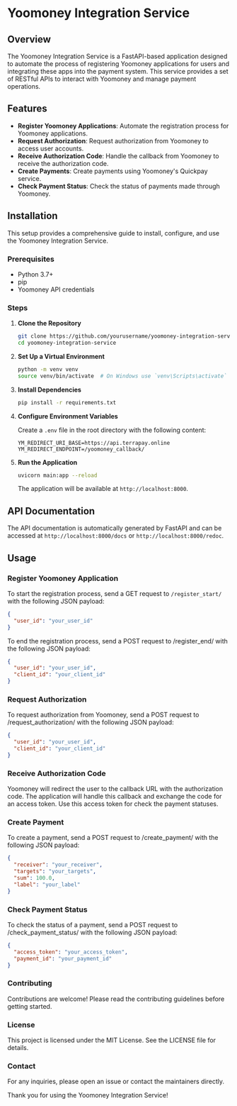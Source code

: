 # Yoomoney Integration Service

## Overview

The Yoomoney Integration Service is a FastAPI-based application designed to automate the process of registering Yoomoney applications for users and integrating these apps into the payment system. This service provides a set of RESTful APIs to interact with Yoomoney and manage payment operations.

## Features

- **Register Yoomoney Applications**: Automate the registration process for Yoomoney applications.
- **Request Authorization**: Request authorization from Yoomoney to access user accounts.
- **Receive Authorization Code**: Handle the callback from Yoomoney to receive the authorization code.
- **Create Payments**: Create payments using Yoomoney's Quickpay service.
- **Check Payment Status**: Check the status of payments made through Yoomoney.

## Installation

This setup provides a comprehensive guide to install, configure, and use the Yoomoney Integration Service.

### Prerequisites

- Python 3.7+
- pip
- Yoomoney API credentials

### Steps

1. **Clone the Repository**

    ```bash
    git clone https://github.com/yourusername/yoomoney-integration-service.git
    cd yoomoney-integration-service
    ```

2. **Set Up a Virtual Environment**

    ```bash
    python -m venv venv
    source venv/bin/activate  # On Windows use `venv\Scripts\activate`
    ```

3. **Install Dependencies**

    ```bash
    pip install -r requirements.txt
    ```

4. **Configure Environment Variables**

    Create a `.env` file in the root directory with the following content:

    ```env
    YM_REDIRECT_URI_BASE=https://api.terrapay.online
    YM_REDIRECT_ENDPOINT=/yoomoney_callback/
    ```

5. **Run the Application**

    ```bash
    uvicorn main:app --reload
    ```

    The application will be available at `http://localhost:8000`.

## API Documentation

The API documentation is automatically generated by FastAPI and can be accessed at `http://localhost:8000/docs` or `http://localhost:8000/redoc`.

## Usage

### Register Yoomoney Application

To start the registration process, send a GET request to `/register_start/` with the following JSON payload:

```json
{
  "user_id": "your_user_id"
}
```

To end the registration process, send a POST request to /register_end/ with the following JSON payload:

```json
{
  "user_id": "your_user_id",
  "client_id": "your_client_id"
}
```

### Request Authorization
To request authorization from Yoomoney, send a POST request to /request_authorization/ with the following JSON payload:

```json
{
  "user_id": "your_user_id",
  "client_id": "your_client_id"
}
```

### Receive Authorization Code
Yoomoney will redirect the user to the callback URL with the authorization code. The application will handle this callback and exchange the code for an access token.
Use this access token for check the payment statuses.


###  Create Payment
To create a payment, send a POST request to /create_payment/ with the following JSON payload:

```json
{
  "receiver": "your_receiver",
  "targets": "your_targets",
  "sum": 100.0,
  "label": "your_label"
}
```

### Check Payment Status
To check the status of a payment, send a POST request to /check_payment_status/ with the following JSON payload:

```json
{
  "access_token": "your_access_token",
  "payment_id": "your_payment_id"
}
```

### Contributing
Contributions are welcome! Please read the contributing guidelines before getting started.

### License
This project is licensed under the MIT License. See the LICENSE file for details.

### Contact
For any inquiries, please open an issue or contact the maintainers directly.

Thank you for using the Yoomoney Integration Service!
